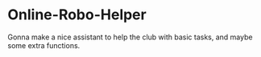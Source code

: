 # Online-Robo-Helper
Gonna make a nice assistant to help the club with basic tasks, and maybe some extra functions.
